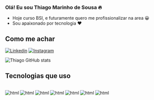 ### Olá! Eu sou Thiago Marinho de Sousa 🔥

- Hoje curso BSI, e futuramente quero me profissionalizar na area 😀
- Sou apaixonado por tecnologia ❤️


## Como me achar


[![Linkedin](https://img.shields.io/badge/LinkedIn-0077B5?style=for-the-badge&logo=linkedin&logoColor=white)](https://www.linkedin.com/in/thiagomsousa/)
[![Instagram](https://img.shields.io/badge/Instagram-E4405F?style=for-the-badge&logo=instagram&logoColor=white)](https://www.instagram.com/thzz.xs/)

![Thiago GitHub stats](https://github-readme-stats.vercel.app/api?username=Thzzxs&show_icons=true&theme=transparent)

## Tecnologias que uso 

<div style ="display: inline_block"><br>
<img aling="center" alt="html" src="https://img.shields.io/badge/Java-ED8B00?style=for-the-badge&logo=openjdk&logoColor=white"> 
<img aling="center" alt="html" src="https://img.shields.io/badge/HTML-239120?style=for-the-badge&logo=html5&logoColor=white">
<img aling="center" alt="html" src="https://img.shields.io/badge/CSS-239120?&style=for-the-badge&logo=css3&logoColor=white">
<img aling="center" alt="html" src="https://img.shields.io/badge/Bootstrap-563D7C?style=for-the-badge&logo=bootstrap&logoColor=white">
<img aling="center" alt="html" src="https://img.shields.io/badge/SQLite-07405E?style=for-the-badge&logo=sqlite&logoColor=white">
<img aling="center" alt="html" src="https://img.shields.io/badge/React-20232A?style=for-the-badge&logo=react&logoColor=61DAFB">
<img aling="center" alt="html" src="https://img.shields.io/badge/Python-14354C?style=for-the-badge&logo=python&logoColor=white">
</div>



